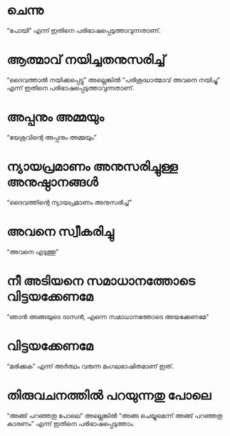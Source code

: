 # ചെന്നു
“പോയി” എന്ന് ഇതിനെ പരിഭാഷപ്പെടുത്താവുന്നതാണ്.
# ആത്മാവ് നയിച്ചതനുസരിച്ച്
“ദൈവത്താൽ നയിക്കപ്പെട്ടു” അല്ലെങ്കിൽ “പരിശുദ്ധാത്മാവ് അവനെ നയിച്ചു” എന്ന് ഇതിനെ പരിഭാഷപ്പെടുത്താവുന്നതാണ്.
# അപ്പനും അമ്മയും
“യേശുവിന്റെ അപ്പനും അമ്മയും”
# ന്യായപ്രമാണം അനുസരിച്ചുള്ള അനുഷ്ഠാനങ്ങൾ
“ദൈവത്തിന്റെ ന്യായപ്രമാണം അനുസരിച്ച്”
# അവനെ സ്വീകരിച്ചു
“അവനെ എടുത്തു”
# നീ അടിയനെ സമാധാനത്തോടെ വിട്ടയക്കേണമേ
“ഞാൻ അങ്ങയുടെ ദാസൻ, എന്നെ സമാധാനത്തോടെ അയക്കേണമേ”
# വിട്ടയക്കേണമേ
“മരിക്കുക” എന്ന് അർത്ഥം വരുന്ന മംഗലഭാഷിതമാണ് ഇത്.
# തിരുവചനത്തിൽ പറയുന്നതു പോലെ
“അങ്ങ് പറഞ്ഞതു പോലെ” അല്ലെങ്കിൽ “അങ്ങ ചെയ്യുമെന്ന് അങ്ങ് പറഞ്ഞതു കാരണം” എന്ന് ഇതിനെ പരിഭാഷപ്പെടുത്താം.
